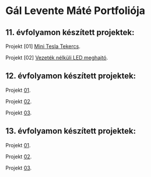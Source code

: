 # Gál Levente Máté Portfoliója


## 11. évfolyamon készített projektek:

Projekt [01] [Mini Tesla Tekercs](https://sandorpeteer.github.io/portfolio/11/projekt01). 

Projekt [02] [Vezeték nélküli LED meghajtó](https://sandorpeteer.github.io/portfolio/11/projekt02).

## 12. évfolyamon készített projektek:

Projekt [01](https://sandorpeteer.github.io/portfolio/12/).

Projekt [02](https://sandorpeteer.github.io/portfolio/12/).

Projekt [03](https://sandorpeteer.github.io/portfolio/12/).

## 13. évfolyamon készített projektek:

Projekt [01](https://sandorpeteer.github.io/portfolio/12/).

Projekt [02](https://sandorpeteer.github.io/portfolio/12/).

Projekt [03](https://sandorpeteer.github.io/portfolio/12/).

